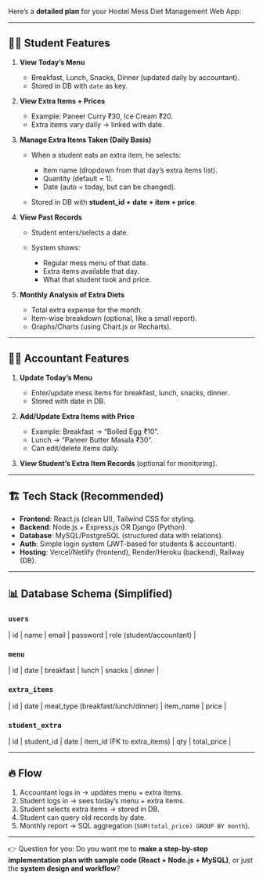 
Here’s a **detailed plan** for your Hostel Mess Diet Management Web App:

---

## 👨‍🎓 Student Features

1. **View Today’s Menu**

   * Breakfast, Lunch, Snacks, Dinner (updated daily by accountant).
   * Stored in DB with `date` as key.

2. **View Extra Items + Prices**

   * Example: Paneer Curry ₹30, Ice Cream ₹20.
   * Extra items vary daily → linked with date.

3. **Manage Extra Items Taken (Daily Basis)**

   * When a student eats an extra item, he selects:

     * Item name (dropdown from that day’s extra items list).
     * Quantity (default = 1).
     * Date (auto = today, but can be changed).
   * Stored in DB with **student_id + date + item + price**.

4. **View Past Records**

   * Student enters/selects a date.
   * System shows:

     * Regular mess menu of that date.
     * Extra items available that day.
     * What that student took and price.

5. **Monthly Analysis of Extra Diets**

   * Total extra expense for the month.
   * Item-wise breakdown (optional, like a small report).
   * Graphs/Charts (using Chart.js or Recharts).

---

## 👨‍💼 Accountant Features

1. **Update Today’s Menu**

   * Enter/update mess items for breakfast, lunch, snacks, dinner.
   * Stored with date in DB.

2. **Add/Update Extra Items with Price**

   * Example: Breakfast → “Boiled Egg ₹10”.
   * Lunch → “Paneer Butter Masala ₹30”.
   * Can edit/delete items daily.

3. **View Student’s Extra Item Records** (optional for monitoring).

---

## 🏗️ Tech Stack (Recommended)

* **Frontend**: React.js (clean UI), Tailwind CSS for styling.
* **Backend**: Node.js + Express.js OR Django (Python).
* **Database**: MySQL/PostgreSQL (structured data with relations).
* **Auth**: Simple login system (JWT-based for students & accountant).
* **Hosting**: Vercel/Netlify (frontend), Render/Heroku (backend), Railway (DB).

---

## 📊 Database Schema (Simplified)

### `users`

| id | name | email | password | role (student/accountant) |

### `menu`

| id | date | breakfast | lunch | snacks | dinner |

### `extra_items`

| id | date | meal_type (breakfast/lunch/dinner) | item_name | price |

### `student_extra`

| id | student_id | date | item_id (FK to extra_items) | qty | total_price |

---

## 🔥 Flow

1. Accountant logs in → updates menu + extra items.
2. Student logs in → sees today’s menu + extra items.
3. Student selects extra items → stored in DB.
4. Student can query old records by date.
5. Monthly report → SQL aggregation (`SUM(total_price) GROUP BY month`).

---

👉 Question for you:
Do you want me to **make a step-by-step implementation plan with sample code (React + Node.js + MySQL)**, or just the **system design and workflow**?
